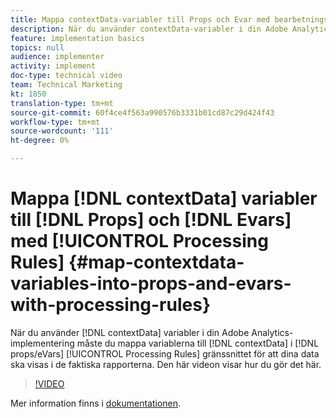 ```yaml
---
title: Mappa contextData-variabler till Props och Evar med bearbetningsregler
description: När du använder contextData-variabler i din Adobe Analytics-implementering måste du mappa contextData-variablerna till props/eVars i gränssnittet för bearbetningsregler för att dina data ska visas i de faktiska rapporterna. Den här videon visar hur du gör det här.
feature: implementation basics
topics: null
audience: implementer
activity: implement
doc-type: technical video
team: Technical Marketing
kt: 1850
translation-type: tm+mt
source-git-commit: 60f4ce4f563a990576b3331b01cd87c29d424f43
workflow-type: tm+mt
source-wordcount: '111'
ht-degree: 0%

---
```



# Mappa [!DNL contextData] variabler till [!DNL Props] och [!DNL Evars] med [!UICONTROL Processing Rules] {#map-contextdata-variables-into-props-and-evars-with-processing-rules}

När du använder [!DNL contextData] variabler i din Adobe Analytics-implementering måste du mappa variablerna till [!DNL contextData] i [!DNL props/eVars] [!UICONTROL Processing Rules] gränssnittet för att dina data ska visas i de faktiska rapporterna. Den här videon visar hur du gör det här.

>[!VIDEO](https://video.tv.adobe.com/v/26124/?quality=12)

Mer information finns i [dokumentationen](https://marketing.adobe.com/resources/help/en_US/reference/processing_rules.html).
